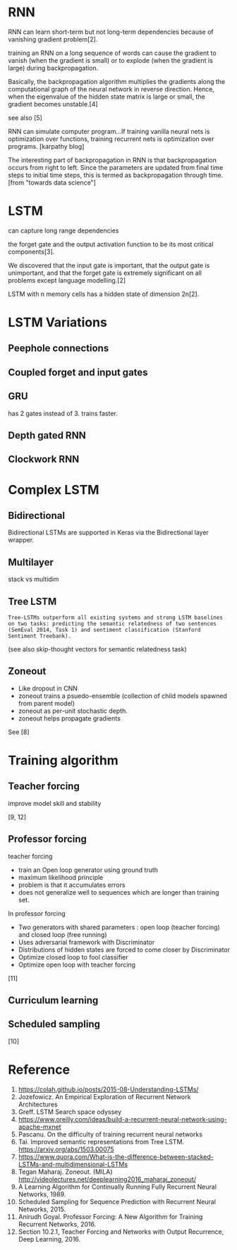 
# RNN 

RNN can learn short-term but not long-term dependencies because of vanishing gradient problem[2].

training an RNN on a long sequence of words can cause the gradient to vanish (when the gradient is small) or to explode (when the gradient is large) during backpropagation.

Basically, the backpropagation algorithm multiplies the gradients along the computational graph of the neural network in reverse direction. Hence, when the eigenvalue of the hidden state matrix is large or small, the gradient becomes unstable.[4]

see also [5]

RNN can simulate computer program...If training vanilla neural nets is optimization over functions, training recurrent nets is optimization over programs. [karpathy blog]

The interesting part of backpropagation in RNN is that backpropagation occurs from right to left. Since the parameters are updated from final time steps to initial time steps, this is termed as backpropagation through time. [from "towards data science"]

# LSTM 

can capture long range dependencies

the forget gate and the output activation function to be its most critical components[3].

We discovered that the input gate is important, that the output gate is unimportant, and that the forget gate is extremely significant on all problems except language modelling.[2]

LSTM with n memory cells has a hidden state of dimension 2n[2].


# LSTM Variations

## Peephole connections

## Coupled forget and input gates

## GRU

has 2 gates instead of 3. trains faster.


## Depth gated RNN

## Clockwork RNN

# Complex LSTM 

## Bidirectional

Bidirectional LSTMs are supported in Keras via the Bidirectional layer wrapper.

## Multilayer

stack vs multidim

## Tree LSTM

```
Tree-LSTMs outperform all existing systems and strong LSTM baselines on two tasks: predicting the semantic relatedness of two sentences (SemEval 2014, Task 1) and sentiment classification (Stanford Sentiment Treebank).
```

(see also skip-thought vectors for semantic relatedness task)

## Zoneout

* Like dropout in CNN
* zoneout trains a psuedo-ensemble (collection of child models spawned from parent model)
* zoneout as per-unit stochastic depth.
* zoneout helps propagate gradients

See [8]

# Training algorithm

## Teacher forcing

improve model skill and stability

[9, 12]

## Professor forcing

teacher forcing 
* train an Open loop generator using ground truth
* maximum likelihood principle
* problem is that it accumulates errors
* does not generalize well to sequences which are longer than training set.

In professor forcing
* Two generators with shared parameters : open loop (teacher forcing) and closed loop (free running)
* Uses adversarial framework with Discriminator
* Distributions of hidden states are forced to come closer by Discriminator
* Optimize closed loop to fool classifier
* Optimize open loop with teacher forcing

[11]

## Curriculum learning

## Scheduled sampling

[10]

# Reference

1. https://colah.github.io/posts/2015-08-Understanding-LSTMs/
2. Jozefowicz. An Empirical Exploration of Recurrent Network Architectures
3. Greff. LSTM Search space odyssey
4. https://www.oreilly.com/ideas/build-a-recurrent-neural-network-using-apache-mxnet
5. Pascanu. On the difficulty of training recurrent neural networks
6. Tai. Improved semantic representations from Tree LSTM.  https://arxiv.org/abs/1503.00075
7. https://www.quora.com/What-is-the-difference-between-stacked-LSTMs-and-multidimensional-LSTMs
8. Tegan Maharaj. Zoneout.  (MILA) http://videolectures.net/deeplearning2016_maharaj_zoneout/
9. A Learning Algorithm for Continually Running Fully Recurrent Neural Networks, 1989.
10. Scheduled Sampling for Sequence Prediction with Recurrent Neural Networks, 2015.
11. Anirudh Goyal. Professor Forcing: A New Algorithm for Training Recurrent Networks, 2016.
12. Section 10.2.1, Teacher Forcing and Networks with Output Recurrence, Deep Learning, 2016.
